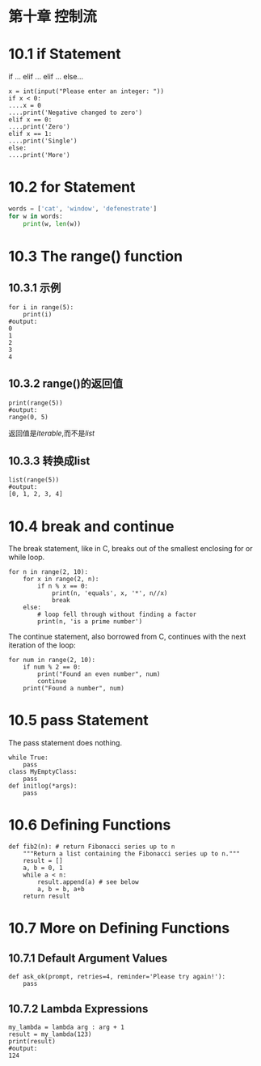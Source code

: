 # 第十章 控制流



# 10.1 if Statement

if ... elif ... elif ... else...
```
x = int(input("Please enter an integer: "))
if x < 0:
....x = 0
....print('Negative changed to zero')
elif x == 0:
....print('Zero')
elif x == 1:
....print('Single')
else:
....print('More')
```

# 10.2 for Statement
```python
words = ['cat', 'window', 'defenestrate']
for w in words:
    print(w, len(w))
```
# 10.3 The range() function
## 10.3.1 示例
```
for i in range(5):
    print(i)
#output:
0
1
2
3
4
```
## 10.3.2 range()的返回值
```
print(range(5))
#output:
range(0, 5)
```
返回值是*iterable*,而不是*list*
## 10.3.3 转换成list
```
list(range(5))
#output:
[0, 1, 2, 3, 4]
```

# 10.4 break and continue
The break statement, like in C, breaks out of the smallest enclosing for or while loop.
```
for n in range(2, 10):
    for x in range(2, n):
        if n % x == 0:
            print(n, 'equals', x, '*', n//x)
            break
    else:
        # loop fell through without finding a factor
        print(n, 'is a prime number')
```
The continue statement, also borrowed from C, continues with the next iteration of the loop:
```
for num in range(2, 10):
    if num % 2 == 0:
        print("Found an even number", num)
        continue
    print("Found a number", num)
```

# 10.5 pass Statement
The pass statement does nothing.
```
while True:
    pass
class MyEmptyClass:
    pass
def initlog(*args):
    pass
```

# 10.6 Defining Functions
```
def fib2(n): # return Fibonacci series up to n
    """Return a list containing the Fibonacci series up to n."""
    result = []
    a, b = 0, 1
    while a < n:
        result.append(a) # see below
        a, b = b, a+b
    return result
```

# 10.7 More on Defining Functions
## 10.7.1 Default Argument Values
```
def ask_ok(prompt, retries=4, reminder='Please try again!'):
    pass
```

## 10.7.2 Lambda Expressions
```
my_lambda = lambda arg : arg + 1
result = my_lambda(123)
print(result)
#output:
124
```